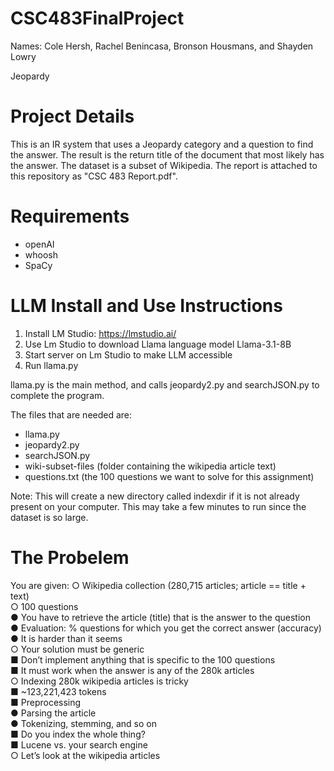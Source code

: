 # CSC483FinalProject
Names: Cole Hersh, Rachel Benincasa, Bronson Housmans, and Shayden Lowry

Jeopardy

# Project Details
This is an IR system that uses a Jeopardy category and a question to find the answer.
The result is the return title of the document that most likely has the answer.  The dataset is a subset
of Wikipedia.  The report is attached to this repository as "CSC 483 Report.pdf".

# Requirements
- openAI
- whoosh
- SpaCy


# LLM Install and Use Instructions
1. Install LM Studio: https://lmstudio.ai/
2. Use Lm Studio to download Llama language model Llama-3.1-8B
3. Start server on Lm Studio to make LLM accessible
4. Run llama.py

llama.py is the main method, and calls jeopardy2.py and searchJSON.py to complete the program.

The files that are needed are:
- llama.py
- jeopardy2.py
- searchJSON.py
- wiki-subset-files (folder containing the wikipedia article text)
- questions.txt (the 100 questions we want to solve for this assignment)
   
Note: This will create a new directory called indexdir if it is not already present on your computer.
This may take a few minutes to run since the dataset is so large.

   
# The Probelem
You are given:
○ Wikipedia collection (280,715 articles; article == title + text)  <br> 
○ 100 questions  <br> 
● You have to retrieve the article (title) that is the answer to the question  <br> 
● Evaluation: % questions for which you get the correct answer (accuracy)  <br> 
● It is harder than it seems  <br> 
○ Your solution must be generic  <br> 
■ Don’t implement anything that is specific to the 100 questions  <br> 
■ It must work when the answer is any of the 280k articles  <br> 
○ Indexing 280k wikipedia articles is tricky  <br> 
■ ~123,221,423 tokens  <br> 
■ Preprocessing  <br> 
● Parsing the article  <br> 
● Tokenizing, stemming, and so on  <br> 
■ Do you index the whole thing?  <br> 
■ Lucene vs. your search engine  <br> 
○ Let’s look at the wikipedia articles  <br> 
